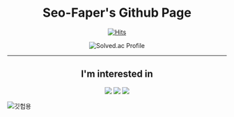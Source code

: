 <center>

  # Seo-Faper's Github Page
  
[![Hits](https://hits.seeyoufarm.com/api/count/incr/badge.svg?url=https%3A%2F%2Fgithub.com%2FSeo-Faper&count_bg=%23005288&title_bg=%23555555&icon=&icon_color=%23E7E7E7&title=hits&edge_flat=false)](https://hits.seeyoufarm.com)


![Solved.ac Profile](http://mazassumnida.wtf/api/v2/generate_badge?boj=faper)

</center>

---

<center><h2> I'm interested in </h2></center>
<div display="flex">
  <center>
<img src="https://img.shields.io/badge/RenPy-FF7F7F?style=for-the-badge&logo=RenPy&logoColor=white">
<img src="https://img.shields.io/badge/KaliLinux-557C94?style=for-the-badge&logo=KaliLinux&logoColor=white">
  <img src="https://img.shields.io/badge/React-61DAFB?style=for-the-badge&logo=React&logoColor=white">
  </center>
</div>

![깃헙용](https://user-images.githubusercontent.com/43310141/215546184-97275b54-ae9e-4d01-b870-ff80c923a33d.png)
